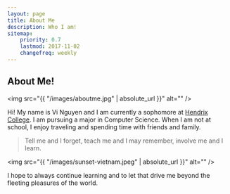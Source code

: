 ```yaml
---
layout: page
title: About Me
description: Who I am!
sitemap:
    priority: 0.7
    lastmod: 2017-11-02
    changefreq: weekly
---
```

## About Me!

<span class="image fit"><img src="{{ "/images/aboutme.jpg" | absolute_url }}" alt="" /></span>

Hi! My name is Vi Nguyen and I am currently a sophomore at [Hendrix College](https://www.hendrix.edu/). I am pursuing a major in Computer Science. When I am not at school, I enjoy traveling and spending time with friends and family. 

<div class="box">
	<blockquote>Tell me and I forget, teach me and I may remember, involve me and I learn.</blockquote>
</div>

<span class="image fit"><img src="{{ "/images/sunset-vietnam.jpeg" | absolute_url }}" alt="" /></span>

I hope to always continue learning and to let that drive me beyond the fleeting pleasures of the world.
